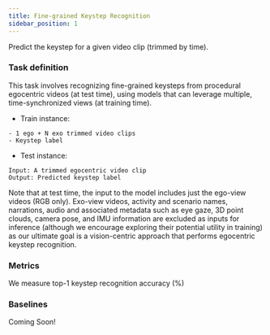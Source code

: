 ```yaml
---
title: Fine-grained Keystep Recognition
sidebar_position: 1
---
```


Predict the keystep for a given video clip (trimmed by time).

### Task definition

This task involves recognizing fine-grained keysteps from procedural egocentric videos (at test time), using models that can leverage multiple, time-synchronized views (at training time).

* Train instance:
```
- 1 ego + N exo trimmed video clips
- Keystep label
```

* Test instance:
```
Input: A trimmed egocentric video clip
Output: Predicted keystep label
```
  
Note that at test time, the input to the model includes just the ego-view videos (RGB only). Exo-view videos, activity and scenario names, narrations, audio and associated metadata such as eye gaze, 3D point
clouds, camera pose, and IMU information are excluded as inputs for inference (although we encourage exploring their potential utility in training) as our ultimate goal is a vision-centric approach that performs egocentric keystep recognition.

### Metrics
We measure top-1 keystep recognition accuracy (%)


### Baselines
Coming Soon!
